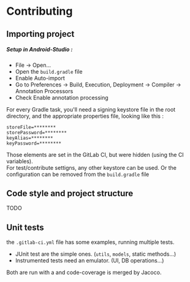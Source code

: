 # Contributing

## Importing project

##### Setup in Android-Studio :

- File → Open...
- Open the `build.gradle` file
- Enable Auto-import
- Go to Preferences → Build, Execution, Deployment → Compiler → Annotation Processors
- Check Enable annotation processing

For every Gradle task, you'll need a signing keystore file in the root directory,
and the appropriate properties file, looking like this :

```
storeFile=********
storePassword=********
keyAlias=********
keyPassword=********
```

Those elements are set in the GitLab CI, but were hidden (using the CI variables).  
For test/contribute settigns, any other keystore can be used.
Or the configuration can be removed from the `build.gradle` file


## Code style and project structure

TODO


## Unit tests

the `.gitlab-ci.yml` file has some examples, running multiple tests.  

- JUnit test are the simple ones. (`utils`, `models`, static methods...)
- Instrumented tests need an emulator. (UI, DB operations...)

Both are run with a and code-coverage is merged by Jacoco.

